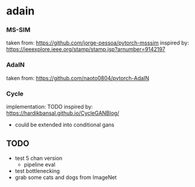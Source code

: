 # adain

### MS-SIM

taken from: https://github.com/jorge-pessoa/pytorch-msssim
inspired by: https://ieeexplore.ieee.org/stamp/stamp.jsp?arnumber=9142197

### AdaIN

taken from: https://github.com/naoto0804/pytorch-AdaIN


### Cycle

implementation: TODO
inspired by: https://hardikbansal.github.io/CycleGANBlog/

* could be extended into conditional gans

## TODO

* test 5 chan version 
    * pipeline eval
* test bottlenecking
* grab some cats and dogs from ImageNet
